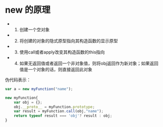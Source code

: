 # new 的原理

- 1. 创建一个空对象
- 2. 将创建的对象的隐式原型指向其构造函数的显示原型
- 3. 使用call或者apply改变其构造函数的this指向
- 4. 如果无返回值或者返回一个非对象值，则将obj返回作为新对象；如果返回值是一个对象的话，则直接返回此对象

伪代码表示：

``` javascript
var a = new myFunction("name");

new myFunction{
    var obj = {};
    obj.__proto__ = myFunction.prototype;
    var result = myFunction.call(obj,"name");
    return typeof result === 'obj'? result : obj;
}

```